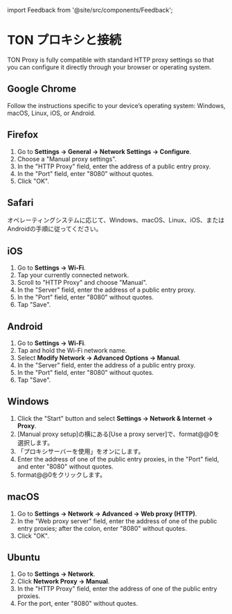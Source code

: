 import Feedback from '@site/src/components/Feedback';

# TON プロキシと接続

TON Proxy is fully compatible with standard HTTP proxy settings so that you can configure it directly through your browser or operating system.

## Google Chrome

Follow the instructions specific to your device’s operating system: Windows, macOS, Linux, iOS, or Android.

## Firefox

1. Go to **Settings → General → Network Settings → Configure**.
2. Choose a "Manual proxy settings".
3. In the "HTTP Proxy" field, enter the address of a public entry proxy.
4. In the "Port" field, enter "8080" without quotes.
5. Click "OK".

## Safari

オペレーティングシステムに応じて、Windows、macOS、Linux、iOS、またはAndroidの手順に従ってください。

## iOS

1. Go to **Settings → Wi-Fi**.
2. Tap your currently connected network.
3. Scroll to "HTTP Proxy" and choose "Manual".
4. In the "Server" field, enter the address of a public entry proxy.
5. In the "Port" field, enter "8080" without quotes.
6. Tap "Save".

## Android

1. Go to **Settings → Wi-Fi**.
2. Tap and hold the Wi-Fi network name.
3. Select **Modify Network → Advanced Options → Manual**.
4. In the "Server" field, enter the address of a public entry proxy.
5. In the "Port" field, enter "8080" without quotes.
6. Tap "Save".

## Windows

1. Click the "Start" button and select **Settings → Network & Internet → Proxy**.
2. [Manual proxy setup]の横にある[Use a proxy server]で、format@@0を選択します。
3. 「プロキシサーバーを使用」をオンにします。
4. Enter the address of one of the public entry proxies, in the "Port" field, and enter "8080" without quotes.
5. format@@0をクリックします。

## macOS

1. Go to **Settings → Network → Advanced → Web proxy (HTTP)**.
2. In the "Web proxy server" field, enter the address of one of the public entry proxies; after the colon, enter "8080" without quotes.
3. Click "OK".

## Ubuntu

1. Go to **Settings → Network**.
2. Click **Network Proxy → Manual**.
3. In the "HTTP Proxy" field, enter the address of one of the public entry proxies.
4. For the port, enter "8080" without quotes.

<Feedback />


